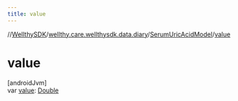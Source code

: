 ```yaml
---
title: value
---
```

//[WellthySDK](../../../index.html)/[wellthy.care.wellthysdk.data.diary](../index.html)/[SerumUricAcidModel](index.html)/[value](value.html)



# value



[androidJvm]\
var [value](value.html): [Double](https://kotlinlang.org/api/latest/jvm/stdlib/kotlin/-double/index.html)




